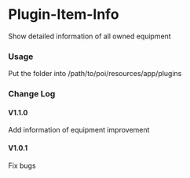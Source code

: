 # Plugin-Item-Info
Show detailed information of all owned equipment
### Usage
Put the folder into /path/to/poi/resources/app/plugins
### Change Log
#### V1.1.0
Add information of equipment improvement
#### V1.0.1
Fix bugs
